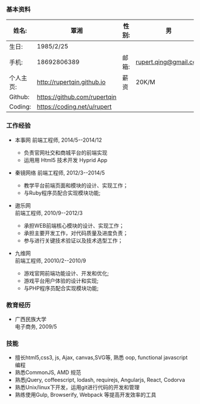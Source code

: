 ### 基本资料
姓名: 				| 覃湘	|	性别:  | 男
------- 			| --------------	| 		-------| -----
生日:		|1985/2/25		 	||
手机:		|18692806389 	 	|邮箱:|rupert.qing@gmail.com
个人主页:				|http://rupertqin.github.io|    薪资| 20K/M
Github:				|https://github.com/rupertqin
Coding:                           |https://coding.net/u/rupert


### 工作经验

* 本事网
前端工程师, 2014/5--2014/12

	* 负责官网社交和商城平台的前端实现
	* 运用用 Html5 技术开发 Hyprid App

* 秦镜网络
前端工程师, 2012/3--2014/5

	* 教学平台前端页面和模块的设计、实现工作；
	* 与Ruby程序员配合实现模块功能;

* 遨乐网  
前端工程师, 2010/9--2012/3

	* 承担WEB前端核心模块的设计、实现工作；
	* 承担主要开发工作，对代码质量及进度负责；
	* 参与进行关键技术验证以及技术选型工作；

* 九维网  
前端工程师, 20010/2--2010/9

	* 游戏官网前端功能设计、开发和优化;
	* 游戏平台用户体验的设计和实现;
	* 与PHP程序员配合实现模块功能;

### 教育经历

* 广西民族大学  
电子商务,  2009/5

### 技能

* 擅长html5,css3, js, Ajax, canvas,SVG等, 熟悉 oop, functional javascript 编程
* 熟悉CommonJS, AMD 规范
* 熟悉jQuery, coffeescript, lodash, requirejs, Angularjs, React, Codorva
* 熟悉Unix/linux下开发，运用git进行代码的开发和管理  
* 熟练使用Gulp, Browserify, Webpack 等提高开发效率的工具
